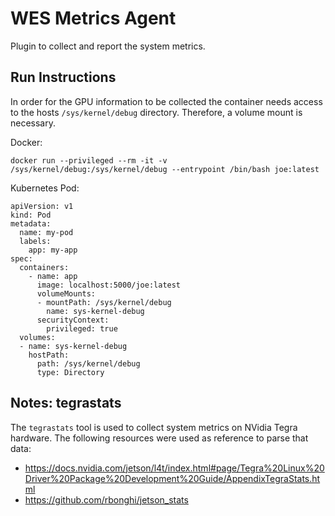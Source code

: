 # WES Metrics Agent

Plugin to collect and report the system metrics.

## Run Instructions

In order for the GPU information to be collected the container needs access to
the hosts `/sys/kernel/debug` directory.  Therefore, a volume mount is necessary.

Docker:

```
docker run --privileged --rm -it -v /sys/kernel/debug:/sys/kernel/debug --entrypoint /bin/bash joe:latest
```

Kubernetes Pod:

```
apiVersion: v1
kind: Pod
metadata:
  name: my-pod
  labels:
    app: my-app
spec:
  containers:
    - name: app
      image: localhost:5000/joe:latest
      volumeMounts:
      - mountPath: /sys/kernel/debug
        name: sys-kernel-debug
      securityContext:
        privileged: true
  volumes:
  - name: sys-kernel-debug
    hostPath:
      path: /sys/kernel/debug
      type: Directory
```

## Notes: tegrastats

The `tegrastats` tool is used to collect system metrics on NVidia Tegra hardware.
The following resources were used as reference to parse that data:
- https://docs.nvidia.com/jetson/l4t/index.html#page/Tegra%20Linux%20Driver%20Package%20Development%20Guide/AppendixTegraStats.html
- https://github.com/rbonghi/jetson_stats
